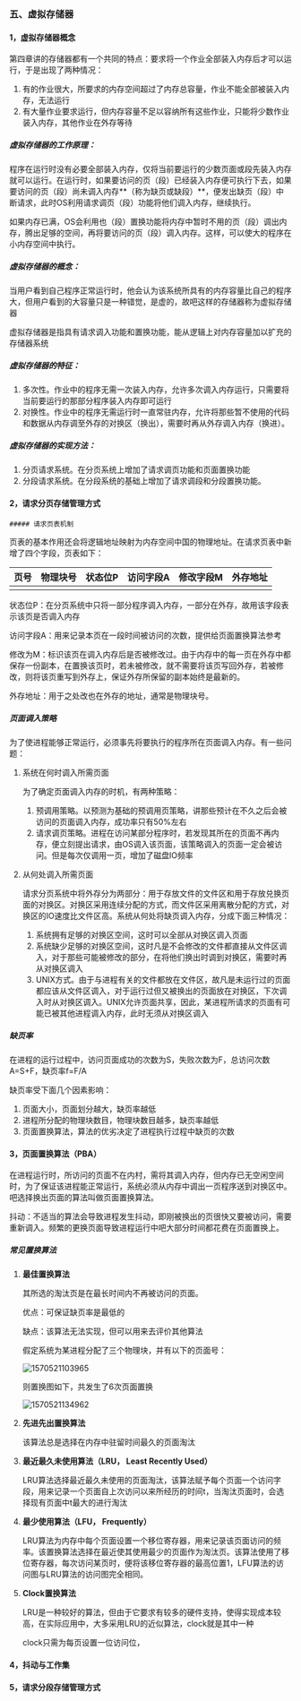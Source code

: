 ### 五、虚拟存储器

#### 1，虚拟存储器概念

第四章讲的存储器都有一个共同的特点：要求将一个作业全部装入内存后才可以运行，于是出现了两种情况：

1. 有的作业很大，所要求的内存空间超过了内存总容量，作业不能全部被装入内存，无法运行
2. 有大量作业要求运行，但内存容量不足以容纳所有这些作业，只能将少数作业装入内存，其他作业在外存等待

##### 虚拟存储器的工作原理：

程序在运行时没有必要全部装入内存，仅将当前要运行的少数页面或段先装入内存就可以运行。在运行时，如果要访问的页（段）已经装入内存便可执行下去，如果要访问的页（段）尚未调入内存**（称为缺页或缺段）**，便发出缺页（段）中断请求，此时OS利用请求调页（段）功能将他们调入内存，继续执行。

如果内存已满，OS会利用也（段）置换功能将内存中暂时不用的页（段）调出内存，腾出足够的空间，再将要访问的页（段）调入内存。这样，可以使大的程序在小内存空间中执行。

##### 虚拟存储器的概念：

当用户看到自己程序正常运行时，他会认为该系统所具有的内存容量比自己的程序大，但用户看到的大容量只是一种错觉，是虚的，故吧这样的存储器称为虚拟存储器

虚拟存储器是指具有请求调入功能和置换功能，能从逻辑上对内存容量加以扩充的存储器系统

##### 虚拟存储器的特征：

1. 多次性。作业中的程序无需一次装入内存，允许多次调入内存运行，只需要将当前要运行的那部分程序装入内存即可运行
2. 对换性。作业中的程序无需运行时一直常驻内存，允许将那些暂不使用的代码和数据从内存调至外存的对换区（换出），需要时再从外存调入内存（换进）。

##### 虚拟存储器的实现方法：

1. 分页请求系统。在分页系统上增加了请求调页功能和页面置换功能
2. 分段请求系统。在分段系统的基础上增加了请求调段和分段置换功能。

#### 2，请求分页存储管理方式

	##### 请求页表机制

页表的基本作用还会将逻辑地址映射为内存空间中国的物理地址。在请求页表中新增了四个字段，页表如下：

| 页号 | 物理块号 | 状态位P | 访问字段A | 修改字段M | 外存地址 |
| :--- | -------- | ------- | --------- | --------- | -------- |
|      |          |         |           |           |          |

状态位P：在分页系统中只将一部分程序调入内存，一部分在外存，故用该字段表示该页是否调入内存

访问字段A：用来记录本页在一段时间被访问的次数，提供给页面置换算法参考

修改为M：标识该页在调入内存后是否被修改过。由于内存中的每一页在外存中都保存一份副本，在置换该页时，若未被修改，就不需要将该页写回外存，若被修改，则将该页重写到外存上，保证外存所保留的副本始终是最新的。

外存地址：用于之处改也在外存的地址，通常是物理块号。

##### 页面调入策略

为了使进程能够正常运行，必须事先将要执行的程序所在页面调入内存。有一些问题：

1. 系统在何时调入所需页面

   为了确定页面调入内存的时机，有两种策略：

   1. 预调用策略。以预测为基础的预调用页策略，讲那些预计在不久之后会被访问的页面调入内存，成功率只有50%左右
   2. 请求调页策略。进程在访问某部分程序时，若发现其所在的页面不再内存，便立刻提出请求，由OS调入该页面，该策略调入的页面一定会被访问。但是每次仅调用一页，增加了磁盘IO频率

2. 从何处调入所需页面

   请求分页系统中将外存分为两部分：用于存放文件的文件区和用于存放兑换页面的对换区。对换区采用连续分配的方式，而文件区采用离散分配的方式，对换区的IO速度比文件区高。系统从何处将缺页调入内存，分成下面三种情况：

   1. 系统拥有足够的对换区空间，这时可以全部从对换区调入页面
   2. 系统缺少足够的对换区空间，这时凡是不会修改的文件都直接从文件区调入，对于那些可能被修改的部分，在将他们换出时调到对换区，需要时再从对换区调入
   3. UNIX方式。由于与进程有关的文件都放在文件区，故凡是未运行过的页面都应该从文件区调入，对于运行过但又被换出的页面放在对换区，下次调入时从对换区调入。UNIX允许页面共享，因此，某进程所请求的页面有可能已被其他进程调入内存，此时无须从对换区调入

##### 缺页率

在进程的运行过程中，访问页面成功的次数为S，失败次数为F，总访问次数A=S+F，缺页率f=F/A

缺页率受下面几个因素影响：

1. 页面大小，页面划分越大，缺页率越低
2. 进程所分配的物理块数目，物理块数目越多，缺页率越低
3. 页面置换算法，算法的优劣决定了进程执行过程中缺页的次数

#### 3，页面置换算法（PBA）

在进程运行时，所访问的页面不在内村，需将其调入内存，但内存已无空闲空间时，为了保证该进程能正常运行，系统必须从内存中调出一页程序送到对换区中。吧选择换出页面的算法叫做页面置换算法。

抖动：不适当的算法会导致进程发生抖动，即刚被换出的页很快又要被访问，需要重新调入。频繁的更换页面导致进程运行中吧大部分时间都花费在页面置换上。

##### 常见置换算法

1. **最佳置换算法**

   其所选的淘汰页是在最长时间内不再被访问的页面。

   优点：可保证缺页率是最低的

   缺点：该算法无法实现，但可以用来去评价其他算法

   假定系统为某进程分配了三个物理块，并有以下的页面号：

   ![1570521103965](C:\Users\Administrator\AppData\Roaming\Typora\typora-user-images\1570521103965.png)

   则置换图如下，共发生了6次页面置换

   ![1570521134962](C:\Users\Administrator\AppData\Roaming\Typora\typora-user-images\1570521134962.png)

   

2. **先进先出置换算法**

   该算法总是选择在内存中驻留时间最久的页面淘汰

3. **最近最久未使用算法（LRU， Least Recently Used）**

   LRU算法选择最近最久未使用的页面淘汰，该算法赋予每个页面一个访问字段，用来记录一个页面自上次访问以来所经历的时间t，当淘汰页面时，会选择现有页面中t最大的进行淘汰

4. **最少使用算法（LFU， Frequently）**

   LRU算法为内存中每个页面设置一个移位寄存器，用来记录该页面访问的频率。该置换算法选择在最近使其使用最少的页面作为淘汰页。该算法使用了移位寄存器，每次访问某页时，便将该移位寄存器的最高位置1，LFU算法的访问图与LRU算法的访问图完全相同。

5. **Clock置换算法**

   LRU是一种较好的算法，但由于它要求有较多的硬件支持，使得实现成本较高，在实际应用中，大多采用LRU的近似算法，clock就是其中一种

   clock只需为每页设置一位访问位，

#### 4，抖动与工作集

#### 5，请求分段存储管理方式

